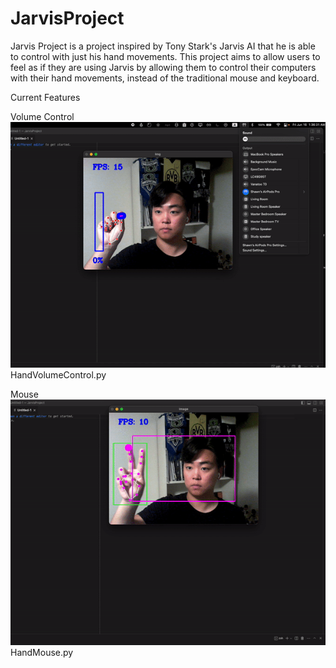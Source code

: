 # JarvisProject

Jarvis Project is a project inspired by Tony Stark's Jarvis AI that he is able to control with just his hand movements. This project aims to allow users to feel as if they are using Jarvis by allowing them to control their computers with their hand movements, instead of the traditional mouse and keyboard.

Current Features

Volume Control\
![](https://github.com/ShawnCho2000/JarvisProject/blob/main/Resources/VolumeControl.gif)\
HandVolumeControl.py


Mouse\
![](https://github.com/ShawnCho2000/JarvisProject/blob/main/Resources/HandMouse.gif)\
HandMouse.py
